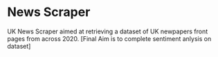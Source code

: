 # News Scraper
 UK News Scraper aimed at retrieving a dataset of UK newpapers front pages from across 2020. [Final Aim is to complete sentiment anlysis on dataset]

